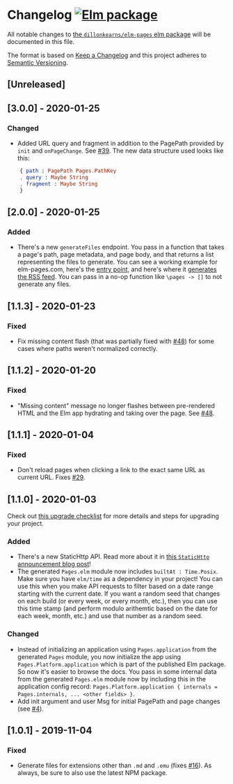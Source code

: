 # Changelog [![Elm package](https://img.shields.io/elm-package/v/dillonkearns/elm-pages.svg)](https://package.elm-lang.org/packages/dillonkearns/elm-pages/latest/)

All notable changes to
[the `dillonkearns/elm-pages` elm package](http://package.elm-lang.org/packages/dillonkearns/elm-pages/latest)
will be documented in this file.

The format is based on [Keep a Changelog](http://keepachangelog.com/en/1.0.0/)
and this project adheres to [Semantic Versioning](http://semver.org/spec/v2.0.0.html).

## [Unreleased]

## [3.0.0] - 2020-01-25

### Changed
- Added URL query and fragment in addition to the PagePath provided by `init` and `onPageChange`.
    See [#39](https://github.com/dillonkearns/elm-pages/pull/39). The new data structure used looks like this:

```elm
    { path : PagePath Pages.PathKey
    , query : Maybe String
    , fragment : Maybe String
    }
```

## [2.0.0] - 2020-01-25

### Added
- There's a new `generateFiles` endpoint. You pass in a function that takes a page's path,
    page metadata, and page body, and that returns a list representing the files to generate.
    You can see a working example for elm-pages.com, here's the [entry point](https://github.com/dillonkearns/elm-pages/blob/master/examples/docs/src/Main.elm#L76-L92), and here's where it
    [generates the RSS feed](https://github.com/dillonkearns/elm-pages/blob/master/examples/docs/src/Feed.elm).
    You can pass in a no-op function like `\pages -> []` to not generate any files.


## [1.1.3] - 2020-01-23

### Fixed
- Fix missing content flash (that was partially fixed with [#48](https://github.com/dillonkearns/elm-pages/pull/48)) for
    some cases where paths weren't normalized correctly.

## [1.1.2] - 2020-01-20

### Fixed
- "Missing content" message no longer flashes between pre-rendered HTML and the Elm app hydrating and taking over the page. See [#48](https://github.com/dillonkearns/elm-pages/pull/48).

## [1.1.1] - 2020-01-04

### Fixed
* Don't reload pages when clicking a link to the exact same URL as current URL. Fixes [#29](https://github.com/dillonkearns/elm-pages/issues/29).

## [1.1.0] - 2020-01-03

Check out [this upgrade checklist](https://github.com/dillonkearns/elm-pages/blob/master/docs/upgrade-guide.md#upgrading-to-elm-package-110-and-npm-package-113) for more details and steps for upgrading your project.

### Added
- There's a new StaticHttp API. Read more about it in [this `StaticHttp` announcement blog post](http://elm-pages.com/blog/static-http)!
- The generated `Pages.elm` module now includes `builtAt : Time.Posix`. Make sure you have `elm/time` as a dependency in your project!
   You can use this when you make API requests to filter based on a date range starting with the current date.
   If you want a random seed that changes on each build (or every week, or every month, etc.), then you can use this time stamp
   (and perform modulo arithemtic based on the date for each week, month, etc.) and use that number as a random seed.

### Changed
- Instead of initializing an application using `Pages.application` from the generated `Pages` module, you now initialize the app
    using `Pages.Platform.application` which is part of the published Elm package. So now it's easier to browse the docs.
    You pass in some internal data from the generated `Pages.elm` module now by including
    this in the application config record:  `Pages.Platform.application { internals = Pages.internals, ... <other fields> }`.
- Add init argument and user Msg for initial PagePath and page changes (see [#4](https://github.com/dillonkearns/elm-pages/issues/4)).


## [1.0.1] - 2019-11-04

### Fixed
- Generate files for extensions other than `.md` and `.emu` (fixes [#16](https://github.com/dillonkearns/elm-pages/issues/16)).
   As always, be sure to also use the latest NPM package.
